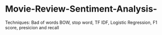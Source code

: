 # Movie-Review-Sentiment-Analysis-
Techniques: Bad of words BOW, stop word, TF IDF, Logistic Regression, F1 score, presicion and recall
